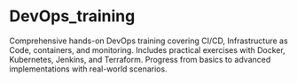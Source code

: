 # DevOps_training
Comprehensive hands-on DevOps training covering CI/CD, Infrastructure as Code, containers, and monitoring. Includes practical exercises with Docker, Kubernetes, Jenkins, and Terraform. Progress from basics to advanced implementations with real-world scenarios.
